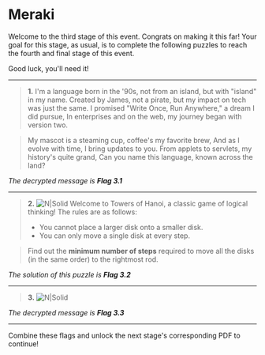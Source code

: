 # **Meraki**

Welcome to the third stage of this event. Congrats on making it this far!
Your goal for this stage, as usual, is to complete the following puzzles to
reach the fourth and final stage of this event.

Good luck, you'll need it!
___
> **1.** I'm a language born in the '90s, not from an island, but with "island" in my name.
Created by James, not a pirate, but my impact on tech was just the same.
I promised "Write Once, Run Anywhere," a dream I did pursue,
In enterprises and on the web, my journey began with version two.

> My mascot is a steaming cup, coffee's my favorite brew,
> And as I evolve with time, I bring updates to you.
> From applets to servlets, my history's quite grand,
> Can you name this language, known across the land?

_The decrypted message is **Flag 3.1**_
___
> **2.** 
![N|Solid](https://external-content.duckduckgo.com/iu/?u=https%3A%2F%2Ftse3.mm.bing.net%2Fth%3Fid%3DOIP.O5uG2TlX80oTkmK15HqotgHaEK%26pid%3DApi&f=1&ipt=59b4ce7e23c3ddeb50dd725af74d4687670eb9a0967cb7c86576b638a4637da1&ipo=images)
> Welcome to Towers of Hanoi, a classic game of logical
> thinking! The rules are as follows:
> - You cannot place a larger disk onto a smaller disk.
> - You can only move a single disk at every step.

> Find out the **minimum number of steps** required to move
> all the disks (in the same order) to the rightmost rod.

_The solution of this puzzle is **Flag 3.2**_
___
> **3.**
![N|Solid](https://i.imgur.com/8hyvWMF.jpg)

_The decrypted message is **Flag 3.3**_
___
Combine these flags and unlock the next stage's
corresponding PDF to continue!
